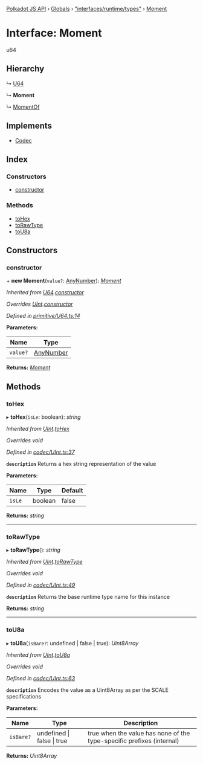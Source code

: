 [Polkadot JS API](../README.md) › [Globals](../globals.md) › ["interfaces/runtime/types"](../modules/_interfaces_runtime_types_.md) › [Moment](_interfaces_runtime_types_.moment.md)

# Interface: Moment

u64

## Hierarchy

  ↳ [U64](../classes/_primitive_u64_.u64.md)

  ↳ **Moment**

  ↳ [MomentOf](_interfaces_staking_types_.momentof.md)

## Implements

* [Codec](_types_.codec.md)

## Index

### Constructors

* [constructor](_interfaces_runtime_types_.moment.md#constructor)

### Methods

* [toHex](_interfaces_runtime_types_.moment.md#tohex)
* [toRawType](_interfaces_runtime_types_.moment.md#torawtype)
* [toU8a](_interfaces_runtime_types_.moment.md#tou8a)

## Constructors

###  constructor

\+ **new Moment**(`value?`: [AnyNumber](../modules/_types_.md#anynumber)): *[Moment](_interfaces_runtime_types_.moment.md)*

*Inherited from [U64](../classes/_primitive_u64_.u64.md).[constructor](../classes/_primitive_u64_.u64.md#constructor)*

*Overrides [UInt](../classes/_codec_uint_.uint.md).[constructor](../classes/_codec_uint_.uint.md#constructor)*

*Defined in [primitive/U64.ts:14](https://github.com/polkadot-js/api/blob/d0f9114/packages/types/src/primitive/U64.ts#L14)*

**Parameters:**

Name | Type |
------ | ------ |
`value?` | [AnyNumber](../modules/_types_.md#anynumber) |

**Returns:** *[Moment](_interfaces_runtime_types_.moment.md)*

## Methods

###  toHex

▸ **toHex**(`isLe`: boolean): *string*

*Inherited from [UInt](../classes/_codec_uint_.uint.md).[toHex](../classes/_codec_uint_.uint.md#tohex)*

*Overrides void*

*Defined in [codec/UInt.ts:37](https://github.com/polkadot-js/api/blob/d0f9114/packages/types/src/codec/UInt.ts#L37)*

**`description`** Returns a hex string representation of the value

**Parameters:**

Name | Type | Default |
------ | ------ | ------ |
`isLe` | boolean | false |

**Returns:** *string*

___

###  toRawType

▸ **toRawType**(): *string*

*Inherited from [UInt](../classes/_codec_uint_.uint.md).[toRawType](../classes/_codec_uint_.uint.md#torawtype)*

*Overrides void*

*Defined in [codec/UInt.ts:49](https://github.com/polkadot-js/api/blob/d0f9114/packages/types/src/codec/UInt.ts#L49)*

**`description`** Returns the base runtime type name for this instance

**Returns:** *string*

___

###  toU8a

▸ **toU8a**(`isBare?`: undefined | false | true): *Uint8Array*

*Inherited from [UInt](../classes/_codec_uint_.uint.md).[toU8a](../classes/_codec_uint_.uint.md#tou8a)*

*Overrides void*

*Defined in [codec/UInt.ts:63](https://github.com/polkadot-js/api/blob/d0f9114/packages/types/src/codec/UInt.ts#L63)*

**`description`** Encodes the value as a Uint8Array as per the SCALE specifications

**Parameters:**

Name | Type | Description |
------ | ------ | ------ |
`isBare?` | undefined &#124; false &#124; true | true when the value has none of the type-specific prefixes (internal)  |

**Returns:** *Uint8Array*
